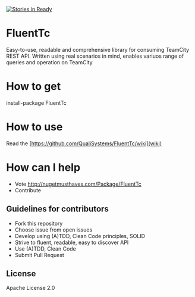 [![Stories in Ready](https://badge.waffle.io/borismod/FluentTc.png?label=ready&title=Ready)](https://waffle.io/borismod/FluentTc)
# FluentTc
Easy-to-use, readable and comprehensive library for consuming TeamCity REST API. Written using real scenarios in mind, enables variuos range of queries and operation on TeamCity

# How to get
install-package FluentTc

# How to use
Read the [https://github.com/QualiSystems/FluentTc/wiki](wiki)

# How can I help
* Vote  http://nugetmusthaves.com/Package/FluentTc
* Contribute 

## Guidelines for contributors
* Fork this repository 
* Choose issue from open issues 
* Develop using (A)TDD, Clean Code principles, SOLID
* Strive to fluent, readable, easy to discover API
* Use (A)TDD, Clean Code
* Submit Pull Request

## License
Apache License 2.0




